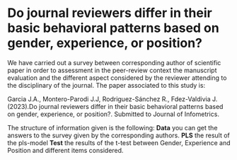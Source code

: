 # Do journal reviewers differ in their basic behavioral patterns based on gender, experience, or position?
We have carried out a survey between corresponding author of scientific paper in order to assessment in the peer-review context
the manuscript evaluation and the different aspect considered by the reviewer attending to the disciplinary of the journal. 
The paper associated to this  study is:

Garcia J.A., Montero-Parodi J.J, Rodriguez-Sánchez R., Fdez-Valdivia J. (2023).Do journal reviewers differ in their 
basic behavioral patterns based on gender, experience, or position?. Submitted to Journal of Infometrics.

The structure of information given is the following:
**Data** you can get the answers to the survey given by the corresponding authors.
**PLS** the result of the pls-model 
**Test** the results of the t-test between Gender, Experience and Position and different items considered.
